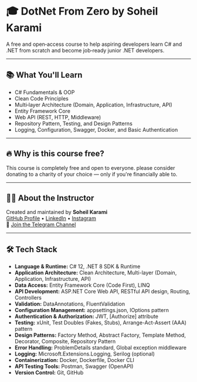 # 🎓 DotNet From Zero by Soheil Karami

A free and open‑access course to help aspiring developers learn C# and .NET from scratch and become job‑ready junior .NET developers.

---

## 📚 What You'll Learn

- C# Fundamentals & OOP  
- Clean Code Principles  
- Multi‑layer Architecture (Domain, Application, Infrastructure, API)  
- Entity Framework Core  
- Web API (REST, HTTP, Middleware)  
- Repository Pattern, Testing, and Design Patterns  
- Logging, Configuration, Swagger, Docker, and Basic Authentication

---

## 🔥 Why is this course free?

This course is completely free and open to everyone. please consider donating to a charity of your choice — only if you're financially able to.  

---

## 👨‍🏫 About the Instructor

Created and maintained by **Soheil Karami**  
[GitHub Profile](https://github.com/your-username) • [LinkedIn](https://www.linkedin.com/in/soheilkarami/) • [Instagram](https://www.instagram.com/soheilkarami92/)  
📢 [Join the Telegram Channel](https://t.me/+jXn68Mq7Ns1lZjQ0)

---

## 🛠 Tech Stack

- **Language & Runtime:** C# 12, .NET 8 SDK & Runtime
- **Application Architecture:** Clean Architecture, Multi-layer (Domain, Application, Infrastructure, API)
- **Data Access:** Entity Framework Core (Code First), LINQ
- **API Development:** ASP.NET Core Web API, RESTful API design, Routing, Controllers
- **Validation:** DataAnnotations, FluentValidation
- **Configuration Management:** appsettings.json, IOptions pattern
- **Authentication & Authorization:** JWT, [Authorize] attribute
- **Testing:** xUnit, Test Doubles (Fakes, Stubs), Arrange-Act-Assert (AAA) pattern
- **Design Patterns:** Factory Method, Abstract Factory, Template Method, Decorator, Composite, Repository Pattern
- **Error Handling:** ProblemDetails standard, Global exception middleware
- **Logging:** Microsoft.Extensions.Logging, Serilog (optional)
- **Containerization:** Docker, Dockerfile, Docker CLI
- **API Testing Tools:** Postman, Swagger (OpenAPI)
- **Version Control:** Git, GitHub
